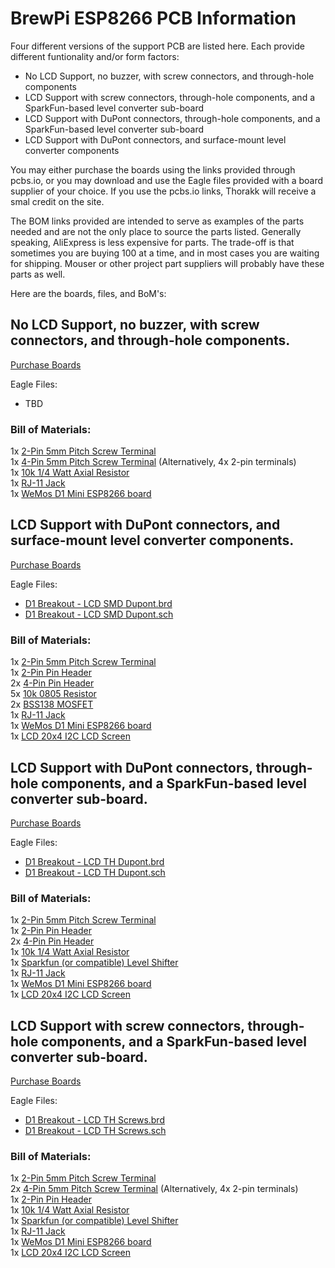 # BrewPi ESP8266 PCB Information

Four different versions of the support PCB are listed here.  Each provide different funtionality and/or form factors:

*   No LCD Support, no buzzer, with screw connectors, and through-hole components
*   LCD Support with screw connectors, through-hole components, and a SparkFun-based level converter sub-board
*   LCD Support with DuPont connectors, through-hole components, and a SparkFun-based level converter sub-board
*   LCD Support with DuPont connectors, and surface-mount level converter components

You may either purchase the boards using the links provided through pcbs.io, or you may download and use the Eagle files provided with a board supplier of your choice.  If you use the pcbs.io links, Thorakk will receive a smal credit on the site. 

The BOM links provided are intended to serve as examples of the parts needed and are not the only place to source the parts listed.  Generally speaking, AliExpress is less expensive for parts.  The trade-off is that sometimes you are buying 100 at a time, and in most cases you are waiting for shipping.  Mouser or other project part suppliers will probably have these parts as well.

Here are the boards, files, and BoM's:

## No LCD Support, no buzzer, with screw connectors, and through-hole components.

[Purchase Boards](https://pcbs.io/share/zMGb8)  

Eagle Files:

*   TBD

### Bill of Materials:

1x [2-Pin 5mm Pitch Screw Terminal](https://www.aliexpress.com/item/100PCS-2-Pin-Screw-Terminal-Block-Connector-5mm-Pitch-Free-Shipping/32700056337.html)  
1x [4-Pin 5mm Pitch Screw Terminal](https://www.aliexpress.com/item/100-pcs-4-Pin-Screw-blue-PCB-Terminal-Block-Connector-5mm-Pitch/32658656423.html) (Alternatively, 4x 2-pin terminals)  
1x [10k 1/4 Watt Axial Resistor](https://www.aliexpress.com/item/100pcs-10k-ohm-1-4W-10k-Metal-Film-Resistor-10kohm-0-25W-1-ROHS/32577051768.html)  
1x [RJ-11 Jack](https://www.aliexpress.com/item/RJ11-socket-outlet-90-degree-6-core-crystal-head-95001-6P6C-black-base-HXDD2/32685158354.html)  
1x [WeMos D1 Mini ESP8266 board](https://www.aliexpress.com/store/product/D1-mini-Mini-NodeMcu-4M-bytes-Lua-WIFI-Internet-of-Things-development-board-based-ESP8266/1331105_32529101036.html)

## LCD Support with DuPont connectors, and surface-mount level converter components.

[Purchase Boards](https://pcbs.io/share/rJA3K)  

Eagle Files:

*   [D1 Breakout - LCD SMD Dupont.brd](https://github.com/thorrak/brewpi-esp8266/blob/master/hardware/D1%20Breakout%20-%20LCD%20SMD%20Dupont.brd)
*   [D1 Breakout - LCD SMD Dupont.sch](https://github.com/thorrak/brewpi-esp8266/blob/master/hardware/D1%20Breakout%20-%20LCD%20SMD%20Dupont.sch)

### Bill of Materials:

1x [2-Pin 5mm Pitch Screw Terminal](https://www.aliexpress.com/item/100PCS-2-Pin-Screw-Terminal-Block-Connector-5mm-Pitch-Free-Shipping/32700056337.html)  
1x [2-Pin Pin Header](https://www.aliexpress.com/item/Free-Shipping-40-Pins-Header-Strip-Socket-2-54mm-Straight-Single-Row-Pin-Male-For-Arduino/2046893919.html)  
2x [4-Pin Pin Header](https://www.aliexpress.com/item/Free-Shipping-40-Pins-Header-Strip-Socket-2-54mm-Straight-Single-Row-Pin-Male-For-Arduino/2046893919.html)  
5x [10k 0805 Resistor](https://www.aliexpress.com/item/Free-shipping-500pcs-RES-ORIGINAL-SMD-Resistor-1-0805-10k-10K-chip-resistor-1-8W-Good/32270620277.html)  
2x [BSS138 MOSFET](https://www.aliexpress.com/item/50PCS-BSS138LT1G-SOT23-BSS138-SOT-MOSFET-SMD-new-and-original-IC-free-shippin/32518915182.html)  
1x [RJ-11 Jack](https://www.aliexpress.com/item/RJ11-socket-outlet-90-degree-6-core-crystal-head-95001-6P6C-black-base-HXDD2/32685158354.html)  
1x [WeMos D1 Mini ESP8266 board](https://www.aliexpress.com/store/product/D1-mini-Mini-NodeMcu-4M-bytes-Lua-WIFI-Internet-of-Things-development-board-based-ESP8266/1331105_32529101036.html)  
1x [LCD 20x4 I2C LCD Screen](https://www.aliexpress.com/item/Free-shipping-LCD-module-Blue-screen-IIC-I2C-2004-5V-20X4-LCD-board-provides-library-files/1873368596.html)

## LCD Support with DuPont connectors, through-hole components, and a SparkFun-based level converter sub-board.

[Purchase Boards](https://pcbs.io/share/46AL1)   

Eagle Files:

*   [D1 Breakout - LCD TH Dupont.brd](https://github.com/thorrak/brewpi-esp8266/blob/master/hardware/D1%20Breakout%20-%20LCD%20TH%20Dupont.brd)
*   [D1 Breakout - LCD TH Dupont.sch](https://github.com/thorrak/brewpi-esp8266/blob/master/hardware/D1%20Breakout%20-%20LCD%20TH%20Dupont.sch)

### Bill of Materials:

1x [2-Pin 5mm Pitch Screw Terminal](https://www.aliexpress.com/item/100PCS-2-Pin-Screw-Terminal-Block-Connector-5mm-Pitch-Free-Shipping/32700056337.html)  
1x [2-Pin Pin Header](https://www.aliexpress.com/item/Free-Shipping-40-Pins-Header-Strip-Socket-2-54mm-Straight-Single-Row-Pin-Male-For-Arduino/2046893919.html)  
2x [4-Pin Pin Header](https://www.aliexpress.com/item/Free-Shipping-40-Pins-Header-Strip-Socket-2-54mm-Straight-Single-Row-Pin-Male-For-Arduino/2046893919.html)  
1x [10k 1/4 Watt Axial Resistor](https://www.aliexpress.com/item/100pcs-10k-ohm-1-4W-10k-Metal-Film-Resistor-10kohm-0-25W-1-ROHS/32577051768.html)  
1x [Sparkfun (or compatible) Level Shifter](https://www.aliexpress.com/item/1pcs-Logic-Level-Shifter-Bi-Directional-For-Arduino-Four-Way-Ttwo-Way-Logic-Level-Transformation-Module/32624272876.html)  
1x [RJ-11 Jack](https://www.aliexpress.com/item/RJ11-socket-outlet-90-degree-6-core-crystal-head-95001-6P6C-black-base-HXDD2/32685158354.html)  
1x [WeMos D1 Mini ESP8266 board](https://www.aliexpress.com/store/product/D1-mini-Mini-NodeMcu-4M-bytes-Lua-WIFI-Internet-of-Things-development-board-based-ESP8266/1331105_32529101036.html)  
1x [LCD 20x4 I2C LCD Screen](https://www.aliexpress.com/item/Free-shipping-LCD-module-Blue-screen-IIC-I2C-2004-5V-20X4-LCD-board-provides-library-files/1873368596.html)

## LCD Support with screw connectors, through-hole components, and a SparkFun-based level converter sub-board.

[Purchase Boards](https://pcbs.io/share/46AR1)  

Eagle Files:

*   [D1 Breakout - LCD TH Screws.brd](https://github.com/thorrak/brewpi-esp8266/blob/master/hardware/D1%20Breakout%20-%20LCD%20TH%20Screws.brd)
*   [D1 Breakout - LCD TH Screws.sch](https://github.com/thorrak/brewpi-esp8266/blob/master/hardware/D1%20Breakout%20-%20LCD%20TH%20Screws.sch)

### Bill of Materials:

1x [2-Pin 5mm Pitch Screw Terminal](https://www.aliexpress.com/item/100PCS-2-Pin-Screw-Terminal-Block-Connector-5mm-Pitch-Free-Shipping/32700056337.html)  
2x [4-Pin 5mm Pitch Screw Terminal](https://www.aliexpress.com/item/100-pcs-4-Pin-Screw-blue-PCB-Terminal-Block-Connector-5mm-Pitch/32658656423.html) (Alternatively, 4x 2-pin terminals)  
1x [2-Pin Pin Header](https://www.aliexpress.com/item/Free-Shipping-40-Pins-Header-Strip-Socket-2-54mm-Straight-Single-Row-Pin-Male-For-Arduino/2046893919.html)  
1x [10k 1/4 Watt Axial Resistor](https://www.aliexpress.com/item/100pcs-10k-ohm-1-4W-10k-Metal-Film-Resistor-10kohm-0-25W-1-ROHS/32577051768.html)  
1x [Sparkfun (or compatible) Level Shifter](https://www.aliexpress.com/item/1pcs-Logic-Level-Shifter-Bi-Directional-For-Arduino-Four-Way-Ttwo-Way-Logic-Level-Transformation-Module/32624272876.html)  
1x [RJ-11 Jack](https://www.aliexpress.com/item/RJ11-socket-outlet-90-degree-6-core-crystal-head-95001-6P6C-black-base-HXDD2/32685158354.html)  
1x [WeMos D1 Mini ESP8266 board](https://www.aliexpress.com/store/product/D1-mini-Mini-NodeMcu-4M-bytes-Lua-WIFI-Internet-of-Things-development-board-based-ESP8266/1331105_32529101036.html)  
1x [LCD 20x4 I2C LCD Screen](https://www.aliexpress.com/item/Free-shipping-LCD-module-Blue-screen-IIC-I2C-2004-5V-20X4-LCD-board-provides-library-files/1873368596.html)
